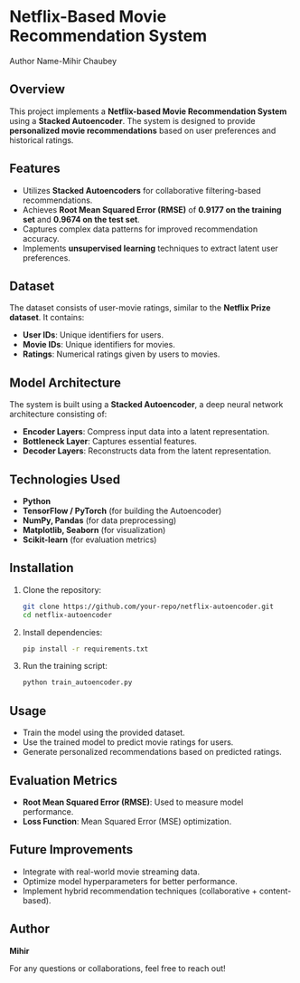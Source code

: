 # Netflix-Based Movie Recommendation System
Author Name-Mihir Chaubey 

## Overview
This project implements a **Netflix-based Movie Recommendation System** using a **Stacked Autoencoder**. The system is designed to provide **personalized movie recommendations** based on user preferences and historical ratings.

## Features
- Utilizes **Stacked Autoencoders** for collaborative filtering-based recommendations.
- Achieves **Root Mean Squared Error (RMSE)** of **0.9177 on the training set** and **0.9674 on the test set**.
- Captures complex data patterns for improved recommendation accuracy.
- Implements **unsupervised learning** techniques to extract latent user preferences.

## Dataset
The dataset consists of user-movie ratings, similar to the **Netflix Prize dataset**. It contains:
- **User IDs**: Unique identifiers for users.
- **Movie IDs**: Unique identifiers for movies.
- **Ratings**: Numerical ratings given by users to movies.

## Model Architecture
The system is built using a **Stacked Autoencoder**, a deep neural network architecture consisting of:
- **Encoder Layers**: Compress input data into a latent representation.
- **Bottleneck Layer**: Captures essential features.
- **Decoder Layers**: Reconstructs data from the latent representation.

## Technologies Used
- **Python**
- **TensorFlow / PyTorch** (for building the Autoencoder)
- **NumPy, Pandas** (for data preprocessing)
- **Matplotlib, Seaborn** (for visualization)
- **Scikit-learn** (for evaluation metrics)

## Installation
1. Clone the repository:
   ```sh
   git clone https://github.com/your-repo/netflix-autoencoder.git
   cd netflix-autoencoder
   ```
2. Install dependencies:
   ```sh
   pip install -r requirements.txt
   ```
3. Run the training script:
   ```sh
   python train_autoencoder.py
   ```

## Usage
- Train the model using the provided dataset.
- Use the trained model to predict movie ratings for users.
- Generate personalized recommendations based on predicted ratings.

## Evaluation Metrics
- **Root Mean Squared Error (RMSE)**: Used to measure model performance.
- **Loss Function**: Mean Squared Error (MSE) optimization.

## Future Improvements
- Integrate with real-world movie streaming data.
- Optimize model hyperparameters for better performance.
- Implement hybrid recommendation techniques (collaborative + content-based).

## Author
**Mihir**

For any questions or collaborations, feel free to reach out!

